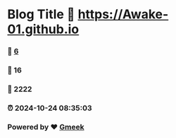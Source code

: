 # Blog Title :link: https://Awake-01.github.io 
### :page_facing_up: [6](https://Awake-01.github.io/tag.html) 
### :speech_balloon: 16 
### :hibiscus: 2222 
### :alarm_clock: 2024-10-24 08:35:03 
### Powered by :heart: [Gmeek](https://github.com/Meekdai/Gmeek)
